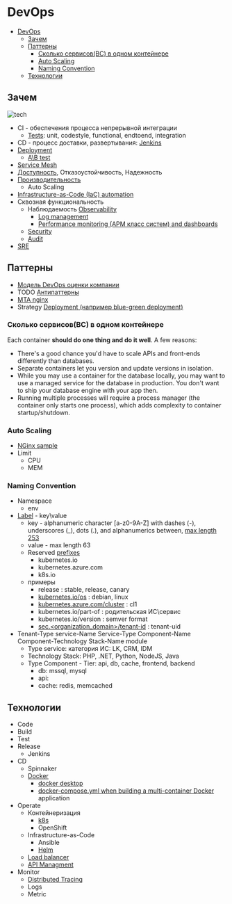 # DevOps

- [DevOps](#devops)
  - [Зачем](#зачем)
  - [Паттерны](#паттерны)
    - [Сколько сервисов(BC) в одном контейнере](#сколько-сервисовbc-в-одном-контейнере)
    - [Auto Scaling](#auto-scaling)
    - [Naming Convention](#naming-convention)
  - [Технологии](#технологии)

## Зачем

![tech](https://substackcdn.com/image/fetch/w_848,c_limit,f_webp,q_auto:good,fl_progressive:steep/https%3A%2F%2Fbucketeer-e05bbc84-baa3-437e-9518-adb32be77984.s3.amazonaws.com%2Fpublic%2Fimages%2F05104299-813f-4df7-91d1-e143fd1ee6a6_1016x571.png)

- CI - обеспечения процесса непрерывной интеграции
  - [Tests](pattern/test.md): unit, codestyle, functional, endtoend, integration
- CD - процесс доставки, развертывания: [Jenkins](../technology/ci-cd/jenkins.md)
- [Deployment](pattern/deployment/pattern.deploy.md)
  - [A\B test](ref/abtesting.md)
- [Service Mesh](../technology/middleware/servicemesh.md)
- [Доступность](ability/availability.md), Отказоустойчивость, Надежность
- [Производительность](ability/performance.md)
  - Auto Scaling
- [Infrastructure-as-Code (IaC) automation](../technology/ci-cd/ioc.md)
- Сквозная функциональность
  - Наблюдаемость [Observability](ability/observability.md)
    - [Log management](../technology/observability/logging.md)
    - [Performance monitoring (APM класс систем) and dashboards](system.class/apm.md)
  - [Security](ability/security.md)
  - [Audit](pattern/observability/pattern.audit.md)
- [SRE](../devops/sre.md)

## Паттерны

- [Модель DevOps оценки компании](http://agilemindset.ru/%d0%bc%d0%be%d0%b4%d0%b5%d0%bb%d1%8c-%d0%be%d1%86%d0%b5%d0%bd%d0%ba%d0%b8-%d0%ba%d0%be%d0%bc%d0%bf%d0%b5%d1%82%d0%b5%d0%bd%d1%86%d0%b8%d0%b9-devops-%d0%b2-miro/)
- TODO [Антипаттерны](https://mcs.mail.ru/blog/antipatterny-deploya-v-kubernetes)
- [MTA nginx](https://www.nginx.com/blog/enabling-multi-tenancy-namespace-isolation-in-kubernetes-with-nginx/)
- Strategy [Deployment (например blue-green deployment)](pattern/deployment/pattern.deploy.md)

### Сколько сервисов(BC) в одном контейнере

Each container __should do one thing and do it well__. A few reasons:

- There's a good chance you'd have to scale APIs and front-ends differently than databases.
- Separate containers let you version and update versions in isolation.
- While you may use a container for the database locally, you may want to use a managed service for the database in production. You don't want to ship your database engine with your app then.
- Running multiple processes will require a process manager (the container only starts one process), which adds complexity to container startup/shutdown.

### Auto Scaling

- [NGinx sample](https://www.nginx.com/blog/microservices-march-reduce-kubernetes-latency-with-autoscaling?mkt_tok=NjUzLVNNQy03ODMAAAGDoZc8tPFlFaIeMTkzcjbbLlI4Pk4BFagxrtzVyB8ZNM49BVO7w6eXPd56CdEOAe8AVXs53VxDwocBuOsl44YWrJj4nu6ULQB5gGE7c8YP5juQrkPKjg)
- Limit
  - CPU
  - MEM

### Naming Convention

- Namespace
  - env
- [Label](https://www.split.io/blog/kubernetes-labels-best-practices/) - key\value
  - key - alphanumeric character \[a-z0-9A-Z\] with dashes (-), underscores (_), dots (.), and alphanumerics between, [max length 253](https://kubernetes.io/docs/concepts/overview/working-with-objects/labels/#syntax-and-character-set)
  - value - max length 63
  - Reserved [prefixes](https://kubernetes.io/docs/reference/labels-annotations-taints/)
    - kubernetes.io
    - kubernetes.azure.com
    - k8s.io
  - примеры
    - release : stable, release, canary
    - [kubernetes.io/os](https://kubernetes.io/docs/concepts/overview/working-with-objects/common-labels/#labels) : debian, linux
    - [kubernetes.azure.com/cluster](https://learn.microsoft.com/en-us/azure/aks/use-labels#reserved-system-labels) : cl1
    - kubernetes.io/part-of : родительская ИС\сервис
    - kubernetes.io/version : semver format
    - [sec.<organization_domain>/tenant-id](https://www.helpnetsecurity.com/2021/05/26/kubernetes-security/) : tenant-uid
- Tenant-Type service-Name Service-Type Component-Name Component-Technology Stack-Name module
  - Type service: категория ИС: LK, CRM, IDM
  - Technology Stack: PHP, .NET, Python, NodeJS, Java
  - Type Component - Tier: api, db, cache, frontend, backend
    - db: mssql, mysql
    - api: 
    - cache: redis, memcached

## Технологии

- Code
- Build
- Test
- Release
  - Jenkins
- CD
  - Spinnaker
  - [Docker](../technology/ci-cd/docker.md)
    - [docker desktop](../technology/ci-cd/docker.md)
    - [docker-compose.yml when building a multi-container Docker](../technology/ci-cd/docker.md) application
- Operate
  - Контейнеризация
    - [k8s](../technology/ci-cd/k8s.md)
    - OpenShift
  - Infrastructure-as-Code
    - Ansible
    - [Helm](../technology/ci-cd/helm.md)
  - [Load balancer](../technology/middleware/loadbalancer.md)
  - [API Managment](../api/api-managment.md)
- Monitor
  - [Distributed Tracing](../technology/observability/tracing.distributed.md)
  - Logs
  - Metric
